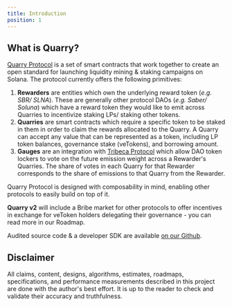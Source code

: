 ```yaml
---
title: Introduction
position: 1
---
```


## What is Quarry?

[Quarry Protocol](https://app.quarry.so) is a set of smart contracts that work together to create an open standard for launching liquidity mining & staking campaigns on Solana. The protocol currently offers the following primitives:

1. **Rewarders** are entities which own the underlying reward token (_e.g. SBR/ SLNA_). These are generally other protocol DAOs (_e.g. Saber/ Soluna_) which have a reward token they would like to emit across Quarries to incentivize staking LPs/ staking other tokens.
2. **Quarries** are smart contracts which require a specific token to be staked in them in order to claim the rewards allocated to the Quarry. A Quarry can accept any value that can be represented as a token, including LP token balances, governance stake (veTokens), and borrowing amount.
3. **Gauges** are an integration with [Tribeca Protocol](https://docs.tribeca.so/features/gauges) which allow DAO token lockers to vote on the future emission weight across a Rewarder's Quarries. The share of votes in each Quarry for that Rewarder corresponds to the share of emissions to that Quarry from the Rewarder.

Quarry Protocol is designed with composability in mind, enabling other protocols to easily build on top of it.

**Quarry v2** will include a Bribe market for other protocols to offer incentives in exchange for veToken holders delegating their governance - you can read more in our Roadmap.

Audited source code & a developer SDK are available [on our Github](https://github.com/QuarryProtocol/quarry).

## Disclaimer

All claims, content, designs, algorithms, estimates, roadmaps, specifications, and performance measurements described in this project are done with the author's best effort. It is up to the reader to check and validate their accuracy and truthfulness.
